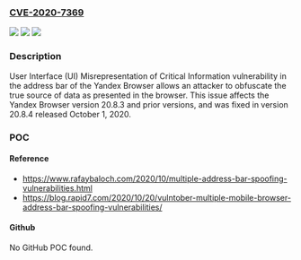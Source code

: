 ### [CVE-2020-7369](https://cve.mitre.org/cgi-bin/cvename.cgi?name=CVE-2020-7369)
![](https://img.shields.io/static/v1?label=Product&message=Yandex%20Browser&color=blue)
![](https://img.shields.io/static/v1?label=Version&message=20.8.3%3C%3D%2020.8.3%20&color=brighgreen)
![](https://img.shields.io/static/v1?label=Vulnerability&message=CWE-451%20User%20Interface%20(UI)%20Misrepresentation%20of%20Critical%20Information&color=brighgreen)

### Description

User Interface (UI) Misrepresentation of Critical Information vulnerability in the address bar of the Yandex Browser allows an attacker to obfuscate the true source of data as presented in the browser. This issue affects the Yandex Browser version 20.8.3 and prior versions, and was fixed in version 20.8.4 released October 1, 2020.

### POC

#### Reference
- https://www.rafaybaloch.com/2020/10/multiple-address-bar-spoofing-vulnerabilities.html
- https://blog.rapid7.com/2020/10/20/vulntober-multiple-mobile-browser-address-bar-spoofing-vulnerabilities/

#### Github
No GitHub POC found.

